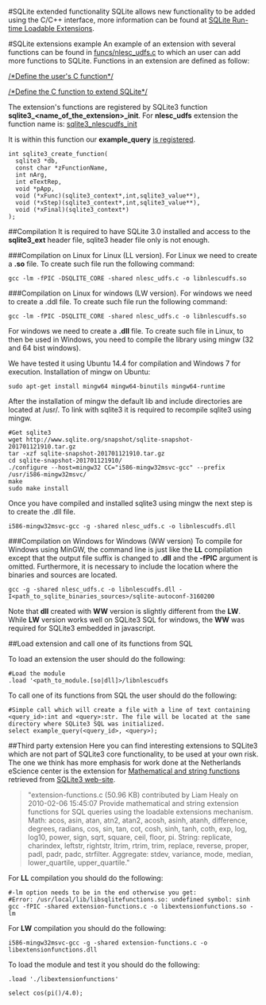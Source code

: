 #SQLite extended functionality
SQLite allows new functionality to be added using the C/C++ interface, more information can be found at [SQLite Run-time Loadable Extensions](http://sqlite.org/loadext.html).

#SQLite extensions example
An example of an extension with several functions can be found in [funcs/nlesc_udfs.c](funcs/nlesc_udfs.c) to which an user can add more functions to SQLite.
Functions in an extension are defined as follow:

[/\*Define the user's C function\*/](funcs/nlesc_udfs.c#L10)

[/\*Define the C function to extend SQLite\*/](funcs/nlesc_udfs.c#L18)

The extension's functions are registered by SQLite3 function **sqlite3_\<name_of_the_extension\>_init**. For **nlesc_udfs** extension the function name is:
[sqlite3_nlescudfs_init](funcs/nlesc_udfs.c#L32)

It is within this function our **example_query** [is registered](funcs/nlesc_udfs.c#L40).
```
int sqlite3_create_function(
  sqlite3 *db,
  const char *zFunctionName,
  int nArg,
  int eTextRep,
  void *pApp,
  void (*xFunc)(sqlite3_context*,int,sqlite3_value**),
  void (*xStep)(sqlite3_context*,int,sqlite3_value**),
  void (*xFinal)(sqlite3_context*)
);
```

##Compilation
It is required to have SQLite 3.0 installed and access to the **sqlite3_ext** header file, sqlite3 header file only is not enough.

###Compilation on Linux for Linux (LL version).
For Linux we need to create a **.so** file. To create such file run the following command:
```
gcc -lm -fPIC -DSQLITE_CORE -shared nlesc_udfs.c -o libnlescudfs.so
```

###Compilation on Linux for windows (LW version).
For windows we need to create a .ddl file. To create such file run the following command:
```
gcc -lm -fPIC -DSQLITE_CORE -shared nlesc_udfs.c -o libnlescudfs.so
```

For windows we need to create a **.dll** file. To create such file in Linux, to then be used in Windows, you need to compile the library using mingw (32 and 64 bist windows).

We have tested it using Ubuntu 14.4 for compilation and Windows 7 for execution. Installation of mingw on Ubuntu:
```
sudo apt-get install mingw64 mingw64-binutils mingw64-runtime
```

After the installation of mingw the default lib and include directories are located at /usr/.
To link with sqlite3 it is required to recompile sqlite3 using mingw.
```
#Get sqlite3
wget http://www.sqlite.org/snapshot/sqlite-snapshot-201701121910.tar.gz
tar -xzf sqlite-snapshot-201701121910.tar.gz
cd sqlite-snapshot-201701121910/
./configure --host=mingw32 CC="i586-mingw32msvc-gcc" --prefix /usr/i586-mingw32msvc/
make
sudo make install
```

Once you have compiled and installed sqlite3 using mingw the next step is to create the .dll file.
```
i586-mingw32msvc-gcc -g -shared nlesc_udfs.c -o libnlescudfs.dll
```

###Compilation on Windows for Windows (WW version)
To compile for Windows using MinGW, the command line is just like the **LL** compilation except that the output file suffix is changed to **.dll** and the **-fPIC** argument is omitted. Furthermore, it is necessary to include the location where the binaries and sources are located.
```
gcc -g -shared nlesc_udfs.c -o libnlescudfs.dll -I<path_to_sqlite_binaries_sources>/sqlite-autoconf-3160200
```

Note that **dll** created with **WW** version is slightly different from the **LW**. While **LW** version works well on SQLite3 SQL for windows, the **WW** was required for SQLite3 embedded in javascript.

##Load extension and call one of its functions from SQL

To load an extension the user should do the following:
```
#Load the module
.load '<path_to_module.[so|dll]>/libnlescudfs
```

To call one of its functions from SQL the user should do the following:
```
#Simple call which will create a file with a line of text containing <query_id>:int and <query>:str. The file will be located at the same directory where SQLite3 SQL was initialized.
select example_query(<query_id>, <query>);
```

##Third party extension
Here you can find interesting extensions to SQLite3 which are not part of SQLite3 core functionality, to be used at your own risk. The one we think has more emphasis for work done at the Netherlands eScience center is the extension for [Mathematical and string functions](funcs/extension-functions.c) retrieved from [SQLite3 web-site](https://www.sqlite.org/contrib).

> "extension-functions.c (50.96 KB) contributed by Liam Healy on 2010-02-06 15:45:07
> Provide mathematical and string extension functions for SQL queries using the loadable extensions mechanism. Math: acos, asin, atan, atn2, atan2, acosh, asinh, atanh, difference, degrees, radians, cos, sin, tan, cot, cosh, sinh, tanh, coth, exp, log, log10, power, sign, sqrt, square, ceil, floor, pi. String: replicate, charindex, leftstr, rightstr, ltrim, rtrim, trim, replace, reverse, proper, padl, padr, padc, strfilter. Aggregate: stdev, variance, mode, median, lower_quartile, upper_quartile."

For **LL** compilation you should do the following:
```
#-lm option needs to be in the end otherwise you get: 
#Error: /usr/local/lib/libsqlitefunctions.so: undefined symbol: sinh
gcc -fPIC -shared extension-functions.c -o libextensionfunctions.so -lm
```

For **LW** compilation you should do the following: 
```
i586-mingw32msvc-gcc -g -shared extension-functions.c -o libextensionfunctions.dll
```

To load the module and test it you should do the following:
```
.load './libextensionfunctions'

select cos(pi()/4.0);
```
